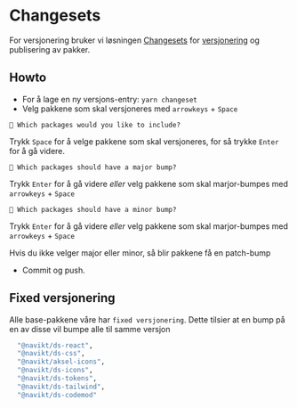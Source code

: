 # Changesets

For versjonering bruker vi løsningen [Changesets](https://github.com/changesets/changesets) for [versjonering](https://semver.org/) og publisering av pakker.

## Howto

- For å lage en ny versjons-entry: `yarn changeset`
- Velg pakkene som skal versjoneres med `arrowkeys` + `Space`

`🦋 Which packages would you like to include?`

Trykk `Space` for å velge pakkene som skal versjoneres, for så trykke `Enter` for å gå videre.

`🦋 Which packages should have a major bump?`

Trykk `Enter` for å gå videre _*eller*_ velg pakkene som skal marjor-bumpes med `arrowkeys` + `Space`

`🦋 Which packages should have a minor bump?`

Trykk `Enter` for å gå videre _*eller*_ velg pakkene som skal marjor-bumpes med `arrowkeys` + `Space`

Hvis du ikke velger major eller minor, så blir pakkene få en patch-bump

- Commit og push.

## Fixed versjonering

Alle base-pakkene våre har `fixed versjonering`. Dette tilsier at en bump på en av disse vil bumpe alle til samme versjon

```sh
  "@navikt/ds-react",
  "@navikt/ds-css",
  "@navikt/aksel-icons",
  "@navikt/ds-icons",
  "@navikt/ds-tokens",
  "@navikt/ds-tailwind",
  "@navikt/ds-codemod"
```
